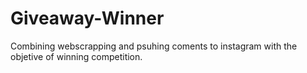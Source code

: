 # Giveaway-Winner
Combining webscrapping and psuhing coments to instagram with the objetive of winning competition.
